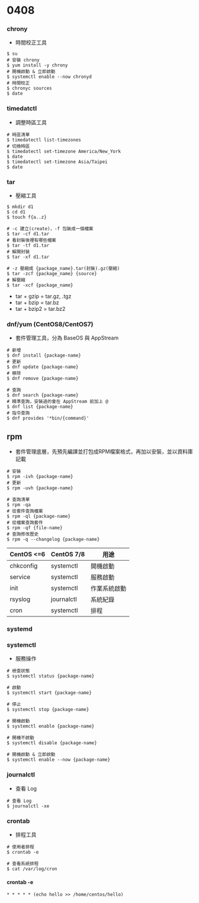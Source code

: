 # 0408

### chrony
- 時間校正工具
```shell
$ su
# 安裝 chrony
$ yum install -y chrony
# 開機啟動 & 立即啟動
$ systemctl enable --now chronyd
# 時間校正
$ chronyc sources
$ date
```

### timedatctl
- 調整時區工具
```shell
# 時區清單
$ timedatectl list-timezones
# 切換時區
$ timedatectl set-timezone America/New_York
$ date
$ timedatectl set-timezone Asia/Taipei
$ date
```

### tar
- 壓縮工具
```shell
$ mkdir d1
$ cd d1
$ touch f{a..z}

# -c 建立(create)，-f 包裝成一個檔案
$ tar -cf d1.tar
# 看封裝後裡有哪些檔案
$ tar -tf d1.tar
# 解開封裝
$ tar -xf d1.tar

# -z 壓縮成 {package_name}.tar(封裝).gz(壓縮)
$ tar -zcf {package_name} {source}
# 解壓縮
$ tar -xcf {package_name}
```
- tar + gzip = tar.gz, .tgz
- tar + bzip = tar.bz
- tar + bzip2 = tar.bz2

### dnf/yum (CentOS8/CentOS7)
- 套件管理工具，分為 BaseOS 與 AppStream
```shell
# 新增
$ dnf install {package-name}
# 更新
$ dnf update {package-name}
# 移除
$ dnf remove {package-name}

# 查詢
$ dnf search {package-name}
# 精準查詢，安裝過的會在 AppStream 前加上 @
$ dnf list {package-name}
# 指令查詢
$ dnf provides '*bin/{command}'
```

## rpm
- 套件管理底層，先預先編譯並打包成RPM檔案格式，再加以安裝，並以資料庫記載
```shell
# 安裝
$ rpm -ivh {package-name}
# 更新
$ rpm -uvh {package-name}

# 查詢清單
$ rpm -qa
# 從套件查詢檔案
$ rpm -ql {package-name}
# 從檔案查詢套件
$ rpm -qf {file-name}
# 查詢修改歷史
$ rpm -q --changelog {package-name}
```

| CentOS <=6 | CentOS 7/8 | 用途        |
| ---------- | ---------- | ---------- |
| chkconfig  | systemctl  | 開機啟動    |
| service    | systemctl  | 服務啟動    |
| init       | systemctl  | 作業系統啟動 |
| rsyslog    | journalctl | 系統紀錄    |
| cron       | systemctl  | 排程       |

### systemd

### systemctl
- 服務操作
```shell
# 檢查狀態
$ systemctl status {package-name}

# 啟動
$ systemctl start {package-name}

# 停止
$ systemctl stop {package-name}

# 開機啟動
$ systemctl enable {package-name}

# 開機不啟動
$ systemctl disable {package-name}

# 開機啟動 & 立即啟動
$ systemctl enable --now {package-name}
```

### journalctl
- 查看 Log
```shell
# 查看 Log
$ journalctl -xe
```

### crontab
- 排程工具
```shell
# 使用者排程
$ crontab -e

# 查看系統排程
$ cat /var/log/cron
```

#### crontab -e
```vim
* * * * * (echo hello >> /home/centos/hello)
```